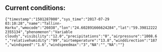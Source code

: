 ## Current conditions: 
 ``` {"timestamp":"1501287000","sys_time":"2017-07-29 03:10:28","name":"Tallinn-Harku","wmocode":"26038","lon":"24.602891666624284","lat":"59.398122222355134","phenomenon":"Variable clouds","visibility":"12.0","precipitations":"0","airpressure":"1008.6","relativehumidity":"99","airtemperature":"13.8","winddirection":"187","windspeed":"1.6","windspeedmax":"3","NA":"","NA":""} ```
